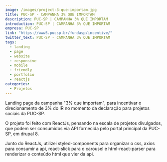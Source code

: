 ```yaml
---
image: /images/project-3-que-importam.jpg
title: PUC-SP - CAMPANHA 3% QUE IMPORTAM
description: PUC-SP | CAMPANHA 3% QUE IMPORTAM
introduction: PUC-SP | CAMPANHA 3% QUE IMPORTAM
empresa: PUC-SP
link: "https://www5.pucsp.br/fundasp/incentive/"
twitter_text: PUC-SP - CAMPANHA 3% QUE IMPORTAM
tags:
  - landing
  - page
  - website
  - responsive
  - mobile
  - friendly
  - portfolio
  - reactjs
categories:
  - Projetos
---
```


Landing page da campanha "3% que importam", para incentivar o direcionamento de 3% do IR no momento da declaração para projetos sociais da PUC-SP.

O projeto foi feito com ReactJs, pensando na escala de projetos divulgados, que podem ser consumidos via API fornecida pelo portal principal da PUC-SP, em drupal 8.

Junto do ReactJs, utilizei styled-components para organizar o css, axios para consumir a api, react-slick para o carousel e html-react-parser para renderizar o conteúdo html que vier da api.
